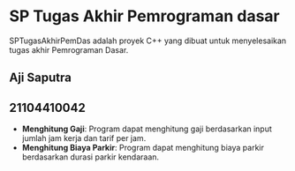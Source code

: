 # SP Tugas Akhir Pemrograman dasar

SPTugasAkhirPemDas adalah proyek C++ yang dibuat untuk menyelesaikan tugas akhir Pemrograman Dasar. 

## Aji Saputra
## 21104410042

- **Menghitung Gaji**: Program dapat menghitung gaji berdasarkan input jumlah jam kerja dan tarif per jam.
- **Menghitung Biaya Parkir**: Program dapat menghitung biaya parkir berdasarkan durasi parkir kendaraan.


